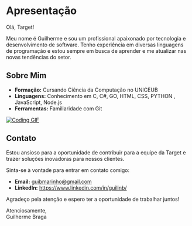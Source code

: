# Apresentação

Olá, Target!

Meu nome é Guilherme e sou um profissional apaixonado por tecnologia e desenvolvimento de software. Tenho experiência em diversas linguagens de programação e estou sempre em busca de aprender e me atualizar nas novas tendências do setor.

## Sobre Mim

- **Formação:** Cursando Ciência da Computação no UNICEUB
- **Linguagens:** Conhecimento em C, C#, GO, HTML, CSS, PYTHON , JavaScript, Node.js
- **Ferramentas:** Familiaridade com Git



[![Coding GIF](https://media.giphy.com/media/1BGp2r8gP7k9G/giphy.gif)](https://media.tenor.com/images/ea72aa11e720d8c09132a8bb0414e0a8/tenor.gif)


## Contato

Estou ansioso para a oportunidade de contribuir para a equipe da Target e trazer soluções inovadoras para nossos clientes. 

Sinta-se à vontade para entrar em contato comigo:

- **Email:** guibmarinho@gmail.com
- **LinkedIn:** https://www.linkedin.com/in/guilinb/

Agradeço pela atenção e espero ter a oportunidade de trabalhar juntos!

Atenciosamente,  
Guilherme Braga
